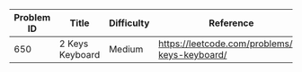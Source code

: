 | Problem ID | Title | Difficulty | Reference
| --- | --- | --- | ---
| 650 | 2 Keys Keyboard | Medium | https://leetcode.com/problems/2-keys-keyboard/

